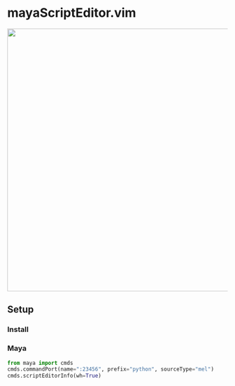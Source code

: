 # mayaScriptEditor.vim

<img src="https://github.com/minoue/mayaScriptEditor.vim/blob/media/images/preview.gif" width="600">


## Setup

### Install

### Maya
```python
from maya import cmds
cmds.commandPort(name=":23456", prefix="python", sourceType="mel")
cmds.scriptEditorInfo(wh=True)
```


